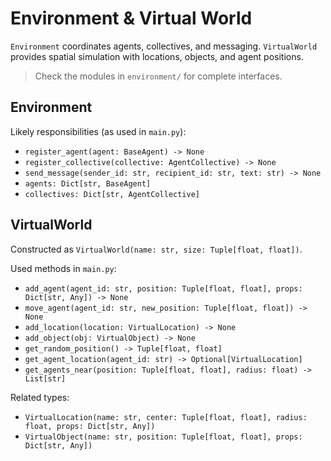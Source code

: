 # Environment & Virtual World

`Environment` coordinates agents, collectives, and messaging. `VirtualWorld` provides spatial simulation with locations, objects, and agent positions.

> Check the modules in `environment/` for complete interfaces.

## Environment
Likely responsibilities (as used in `main.py`):
- `register_agent(agent: BaseAgent) -> None`
- `register_collective(collective: AgentCollective) -> None`
- `send_message(sender_id: str, recipient_id: str, text: str) -> None`
- `agents: Dict[str, BaseAgent]`
- `collectives: Dict[str, AgentCollective]`

## VirtualWorld
Constructed as `VirtualWorld(name: str, size: Tuple[float, float])`.

Used methods in `main.py`:
- `add_agent(agent_id: str, position: Tuple[float, float], props: Dict[str, Any]) -> None`
- `move_agent(agent_id: str, new_position: Tuple[float, float]) -> None`
- `add_location(location: VirtualLocation) -> None`
- `add_object(obj: VirtualObject) -> None`
- `get_random_position() -> Tuple[float, float]`
- `get_agent_location(agent_id: str) -> Optional[VirtualLocation]`
- `get_agents_near(position: Tuple[float, float], radius: float) -> List[str]`

Related types:
- `VirtualLocation(name: str, center: Tuple[float, float], radius: float, props: Dict[str, Any])`
- `VirtualObject(name: str, position: Tuple[float, float], props: Dict[str, Any])`
